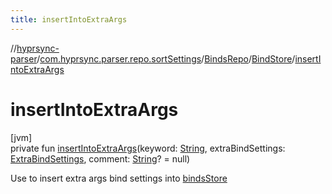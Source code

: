 ```yaml
---
title: insertIntoExtraArgs
---
```

//[hyprsync-parser](../../../../index.html)/[com.hyprsync.parser.repo.sortSettings](../../index.html)/[BindsRepo](../index.html)/[BindStore](index.html)/[insertIntoExtraArgs](insert-into-extra-args.html)



# insertIntoExtraArgs



[jvm]\
private fun [insertIntoExtraArgs](insert-into-extra-args.html)(keyword: [String](https://kotlinlang.org/api/core/kotlin-stdlib/kotlin/-string/index.html), extraBindSettings: [ExtraBindSettings](../../../com.hyprsync.parser.models/-extra-bind-settings/index.html), comment: [String](https://kotlinlang.org/api/core/kotlin-stdlib/kotlin/-string/index.html)? = null)



Use to insert extra args bind settings into [bindsStore](binds-store.html)




